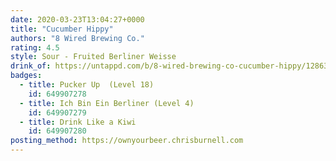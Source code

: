 ```yaml
---
date: 2020-03-23T13:04:27+0000
title: "Cucumber Hippy"
authors: "8 Wired Brewing Co."
rating: 4.5
style: Sour - Fruited Berliner Weisse
drink_of: https://untappd.com/b/8-wired-brewing-co-cucumber-hippy/1286325
badges:
  - title: Pucker Up  (Level 18)
    id: 649907278
  - title: Ich Bin Ein Berliner (Level 4)
    id: 649907279
  - title: Drink Like a Kiwi
    id: 649907280
posting_method: https://ownyourbeer.chrisburnell.com
---
```

